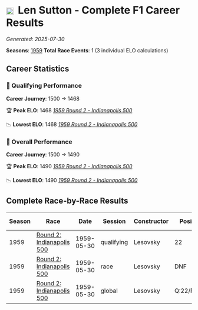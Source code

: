 # <img src="https://upload.wikimedia.org/wikipedia/commons/a/a4/Flag_of_the_United_States.svg" alt="United States" width="20" height="auto" style="vertical-align: middle; margin-right: 5px;" onerror="this.outerHTML='🇺🇸'; this.style.marginRight='5px';"/> Len Sutton - Complete F1 Career Results

*Generated: 2025-07-30*

**Seasons**: [1959](../results/1959-season-report.md)
**Total Race Events**: 1 (3 individual ELO calculations)

## Career Statistics

### 🏁 Qualifying Performance
**Career Journey**: 1500 → 1468

🏆 **Peak ELO**: 1468
   *[1959 Round 2 - Indianapolis 500](../results/1959-season-report.md#round-2-indianapolis-500)*

📉 **Lowest ELO**: 1468
   *[1959 Round 2 - Indianapolis 500](../results/1959-season-report.md#round-2-indianapolis-500)*

### 🌟 Overall Performance
**Career Journey**: 1500 → 1490

🏆 **Peak ELO**: 1490
   *[1959 Round 2 - Indianapolis 500](../results/1959-season-report.md#round-2-indianapolis-500)*

📉 **Lowest ELO**: 1490
   *[1959 Round 2 - Indianapolis 500](../results/1959-season-report.md#round-2-indianapolis-500)*


## Complete Race-by-Race Results

| Season | Race | Date | Session | Constructor | Position | Starting ELO | ELO Change | Final ELO | Teammate |
|--------|------|------|---------|-------------|----------|--------------|------------|-----------|----------|
| 1959 | [Round 2: Indianapolis 500](../results/1959-season-report.md#round-2-indianapolis-500) | 1959-05-30 | qualifying | Lesovsky | 22 | 1500 | -32 | 1468 | <img src="https://upload.wikimedia.org/wikipedia/commons/a/a4/Flag_of_the_United_States.svg" alt="United States" width="20" height="auto" style="vertical-align: middle; margin-right: 5px;" onerror="this.outerHTML='🇺🇸'; this.style.marginRight='5px';"/> Johnny Thomson |
| 1959 | [Round 2: Indianapolis 500](../results/1959-season-report.md#round-2-indianapolis-500) | 1959-05-30 | race | Lesovsky | DNF | 1500 | N/A | 1500 | <img src="https://upload.wikimedia.org/wikipedia/commons/a/a4/Flag_of_the_United_States.svg" alt="United States" width="20" height="auto" style="vertical-align: middle; margin-right: 5px;" onerror="this.outerHTML='🇺🇸'; this.style.marginRight='5px';"/> Johnny Thomson |
| 1959 | [Round 2: Indianapolis 500](../results/1959-season-report.md#round-2-indianapolis-500) | 1959-05-30 | global | Lesovsky | Q:22/R:DNF | 1500 | -10 | 1490 | <img src="https://upload.wikimedia.org/wikipedia/commons/a/a4/Flag_of_the_United_States.svg" alt="United States" width="20" height="auto" style="vertical-align: middle; margin-right: 5px;" onerror="this.outerHTML='🇺🇸'; this.style.marginRight='5px';"/> Johnny Thomson |
